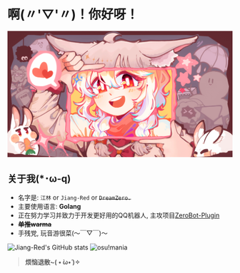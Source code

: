 # 啊(〃'▽'〃)！你好呀！
![warma!](warma.jpg "warma图镇楼")
## 关于我(*･ω-q) 
- 名字是: `江林` or `Jiang-Red` or ~~`DreamZero.`~~
- 主要使用语言: **Golang**
- 正在努力学习并致力于开发更好用的QQ机器人, 主攻项目[ZeroBot-Plugin](https://github.com/FloatTech/ZeroBot-Plugin)
- **~~单推warma~~**
- 手残党, 玩音游很菜(～￣▽￣)～ 


![Jiang-Red's GitHub stats](https://github-readme-stats.vercel.app/api?username=Jiang-Red&show_icons=true "菜") 
![osu!mania](https://osu-sig.vercel.app/card?user=DreamZeroone&mode=mania&animation=true "触屏")

> **烦恼退散~( • ̀ω•́ )✧**
